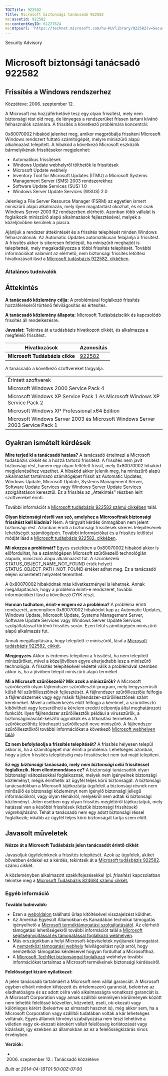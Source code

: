 ```yaml
---
TOCTitle: 922582
Title: Microsoft biztonsági tanácsadó 922582
ms:assetid: 922582
ms:contentKeyID: 61227624
ms:mtpsurl: 'https://technet.microsoft.com/hu-HU/library/922582(v=Security.10)'
---
```


Security Advisory

Microsoft biztonsági tanácsadó 922582
=====================================

Frissítés a Windows rendszerhez
-------------------------------

Közzétéve: 2006. szeptember 12.

A Microsoft ma hozzáférhetővé tesz egy olyan frissítést, mely nem biztonsági rést old meg, de lényeges a rendszerüket frissen tartani kívánó felhasználók számára. A frissítés a következő problémára koncentrál:

0x80070002 hibakód jelenhet meg, amikor megpróbálja frissíteni Microsoft Windows rendszert futtató számítógépét, melyre miniszűrő alapú alkalmazást telepített. A hibakód a következő Microsoft eszközök bármelyikének frissítésekor megjelenhet:

-   Automatikus frissítések
-   Windows Update webhelyről tölthetők le frissítések
-   Microsoft Update webhely
-   Inventory Tool for Microsoft Updates (ITMU) a Microsoft Systems Management Server (SMS) 2003 rendszerekhez
-   Software Update Services (SUS) 1.0
-   Windows Server Update Services (WSUS) 2.0

Jelenleg a File Server Resource Manager (FSRM) az egyetlen ismert miniszűrő alapú alkalmazás, mely ilyen magatartást okozhat, és ez csak Windows Server 2003 R2 rendszerben elérhető. Azonban több vállalat is foglalkozik miniszűrő alapú alkalmazások fejlesztésével, melyek a közeljövőben kerülnek a piacra.

Ajánljuk a rendszer áttekintését és a frissítés telepítését minden Windows felhasználónak. Az Automatic Updates automatikusan felajánlja a frissítést. A frissítés akkor is sikeresen feltelepül, ha miniszűrő meghajtót is telepítettek, mely megakadályozza a többi frissítés telepítését. További információkat valamint az elérhető, nem biztonsági frissítés letöltési hivatkozásait lásd a [Microsoft tudásbázis 922582. cikkében](http://support.microsoft.com/kb/922582).

### Általános tudnivalók

Áttekintés
----------

<span></span>
**A tanácsadó közlemény célja:** A problémával foglalkozó frissítés hozzáféréséről történő felvilágosítás és értesítés.

**A tanácsadó közlemény állapota:** Microsoft Tudásbáziscikk és kapcsolódó frissítés áll rendelkezésre.

**Javaslat:** Tekintse át a tudásbázis hivatkozott cikkét, és alkalmazza a megfelelő frissítést.

| Hivatkozások                   | Azonosítás                                       |
|--------------------------------|--------------------------------------------------|
| **Microsoft Tudásbázis cikke** | [922582](http://support.microsoft.com/kb/922582) |

A tanácsadó a következő szoftvereket tárgyalja.

|                                                                               |
|-------------------------------------------------------------------------------|
| Érintett szoftverek                                                           |
| Microsoft Windows 2000 Service Pack 4                                         |
| Microsoft Windows XP Service Pack 1 és Microsoft Windows XP Service Pack 2    |
| Microsoft Windows XP Professional x64 Edition                                 |
| Microsoft Windows Server 2003 és Microsoft Windows Server 2003 Service Pack 1 |

Gyakran ismételt kérdések
-------------------------

<span></span>
**Mire terjed ki a tanácsadó hatása?**
A tanácsadó értelmezi a Microsoft tudásbázis cikkét és a hozzá tartozó frissítést. A frissítés nem javít biztonsági rést, hanem egy olyan feltételt frissít, mely 0x80070002 hibakód megjelenéséhez vezethet. A hibakód akkor jelenik meg, ha miniszűrő alapú alkalmazást tartalmazó számítógépet frissít az Automatic Updates, Windows Update, Microsoft Update, Systems Management Server, Software Update Services vagy Windows Server Update Services szolgáltatáson keresztül. Ez a frissítés az „Áttekintés” részben leírt szoftvereket érinti.

További információt a [Microsoft tudásbázis 922582 számú cikkében](http://support.microsoft.com/kb/922582) talál.

**Olyan biztonsági résről van szó, amelyhez a Microsoftnak biztonsági frissítést kell kiadnia?**
Nem. A tárgyalt kérdés önmagában nem jelent biztonsági rést. Azonban érinti a biztonsági frissítések sikeres telepítésének lehetőségét számítógépén. További információkat és a frissítés letöltési módját lásd a [Microsoft tudásbázis 922582. cikkében](http://support.microsoft.com/kb/922582).

**Mi okozza a problémát?**
Egyes esetekben a 0x80070002 hibakód akkor is előfordulhat, ha a számítógépen Microsoft szűrőkezelő technológián alapuló, miniszűrő alapú alkalmaázst fut. A szűrőkezelő STATUS\_OBJECT\_NAME\_NOT\_FOUND érték helyett STATUS\_OBJECT\_PATH\_NOT\_FOUND értéket adhat meg. Ez a tanácsadó elején ismertetett helyzetet teremthet.

A 0x80070002 hibakódnak más következményei is lehetnek. Annak megállapítására, hogy a probléma érinti-e rendszerét, további információkért lásd a következő GYIK részt.

**Honnan tudhatom, érint-e engem ez a probléma?**
A probléma érinti rendszerét, amennyiben 0x80070002 hibakódot kap az Automatic Updates, Windows Update, Microsoft Update, Systems Management Server, Software Update Services vagy Windows Server Update Services szolgáltatással történő frissítés során. Ezen felül számítógépén miniszűrő alapú alkalmazás fut.

Annak megállapítására, hogy telepített-e miniszűrőt, lásd a [Microsoft tudásbázis 922582, cikkét](http://support.microsoft.com/kb/922582).

**Megjegyzés** Akkor is érdemes telepíteni a frissítést, ha nem telepített miniszűrőket, mivel a közeljövőben egyre elterjedtebb lesz a miniszűrő technológia. A frissítés telepítésével védetté válik a problémával szemben akkor is, ha a jövőben telepít miniszűrő alapú terméket.

**Mi a Microsoft szűrőkezelő? Mik azok a miniszűrők?**
A Microsoft szűrőkezelő olyan fájlrendszer szűrőillesztő-program, mely leegyszerűsíti külső fél szűrőillesztőinek fejlesztését. A fájlrendszer szűrőillesztője felfogja a fájlrendszernek vagy egy másik fájlrendszer-szűrőillesztőnek szánt kérelmeket. Mivel a célbaérkezés előtt felfogja a kérelmet, a szűrőillesztő kibővítheti vagy lecserélheti a kérelem eredeti célpontja által meghatározott funkciót. Ilyen fájlrendszer szűrőillesztők például a vírusszűrők, a biztonságimásolat-készítő ügynökök és a titkosítási termékek. A szűrőkezelőhöz létrehozott szűrőillesztő neve miniszűrő. A fájlrendszer szűrőillesztőkről további információkat a következő [Microsoft webhelyen talál](http://go.microsoft.com/fwlink/?linkid=72993):

**Ez nem befolyásolja a frissítés telepítését?**
A frissítés helyesen települ akkor is, ha a számítógépet már érinti a probléma. Lehetséges azonban, hogy a jelen frissítés telepítéséig más frissítéseket nem tud majd telepíteni.

**Ez egy** ***biztonsági*** **tanácsadó, mely** ***nem biztonsági célú*** **frissítéssel foglalkozik. Nem ellentmondásos ez?**
A biztonsági tanácsadók olyan biztonsági változásokkal foglalkoznak, melyek nem igényelnek biztonsági közleményt, mégis érinthetik az ügyfél teljes körű biztonságát. A biztonsági tanácsadókban a Microsoft tájékoztatja ügyfeleit a biztonsági résnek nem minősülő és biztonsági közleményt nem igénylő biztonsági jellegű információkról, vagy olyan témákról, melyekről nem adtak ki biztonsági közleményt. Jelen esetben egy olyan frissítés meglétéről tájékoztatjuk, mely hatással van a későbbi frissítések (köztük biztonsági frissítések) *végrehajtására*. Tehát a tanácsadó nem egy adott biztonsági réssel foglalkozik; inkább az ügyfél teljes körű biztonságát tartja szem előtt.

Javasolt műveletek
------------------

<span></span>
**Nézze át a Microsoft Tudásbázis jelen tanácsadót érintő cikkét**

Javasoljuk ügyfeleinknek a frissítés telepítését. Azok az ügyfelek, akiket bővebben érdekel ez a kérdés, tekintsék át a [Microsoft tudásbázis 922582](http://support.microsoft.com/kb/922582). számú cikkét.

A közleményben alkalmazott szakkifejezésekkel (pl. *frissítés*) kapcsolatban tekintse meg a [Microsoft Tudásbázis 824684 számú cikkét.](http://support.microsoft.com/kb/824684)

### Egyéb információ

**További tudnivalók:**

-   Ezen a [weboldalon](https://support.microsoft.com/common/survey.aspx?scid=sw;en;1257&amp;showpage=1&amp;ws=technet&amp;sd=tech) található űrlap kitöltésével visszajelzést küldhet.
-   Az Amerikai Egyesült Államokban és Kanadában technikai támogatás igényelhető a [Microsoft terméktámogatási szolgáltatásától](http://go.microsoft.com/fwlink/?linkid=21131). Az elérhető támogatási lehetőségekről további információt talál a [Microsoft segítségnyújtással és támogatással foglalkozó webhelyén](http://support.microsoft.com/).
-   Más országokban a helyi Microsoft-képviseletek nyújtanak támogatást. A [nemzetközi támogatási webhely](http://go.microsoft.com/fwlink/?linkid=21155) felvilágosítást nyújt arról, hogy nemzetközi támogatási kérdéseivel hogyan fordulhat a Microsofthoz.
-   A [Microsoft TechNet biztonsággal foglalkozó](http://go.microsoft.com/fwlink/?linkid=21132) webhelye további információkat tartalmaz a Microsoft termékeinek biztonsági kérdéseiről.

**Felelősséget kizáró nyilatkozat:**

A jelen tanácsadó tartalmáért a Microsoft nem vállal garanciát. A Microsoft egyben elhárít minden kifejezett és értelemszerű garanciát, beleértve az eladhatóságra és az adott célra való alkalmasságra vonatkozó garanciát is. A Microsoft Corporation vagy annak szállítói semmilyen körülmények között nem tehetők felelőssé közvetlen, közvetett, eseti, ok-okozati vagy különleges kárért (beleértve az elmaradt hasznot is), még akkor sem, ha a Microsoft Corporation vagy szállítói tudatában voltak a kár lehetséges voltának. Egyes államok törvényi szabályozása nem teszi lehetővé a véletlen vagy ok-okozati károkért vállalt felelősség korlátozását vagy kizárását, így ezekben az államokban az ez a felelősségkizárás nincs érvényben.

**Verziók:**

-   2006. szeptember 12.: Tanácsadó közzétéve

*Built at 2014-04-18T01:50:00Z-07:00*
